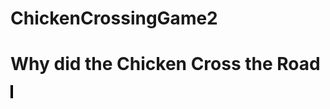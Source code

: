 # ChickenCrossingGame2

<!DOCTYPE html>
<html>
<head>
  <title>Crossing Game</title>
  <style type ="text/css">
    canvas{
      border: 2px solid black;
      background-color: red;
    }
    </style>
  </head>
  <body>
    <h1>Why did the Chicken Cross the Road</h1>
      <canvas id='myCanvas' width='1000' height='500'></canvas>
      <script type="text/javascript">
        var canvas = document.getElementById('myCanvas');
        var ctx = canvas.getContext ('2d');
        var isGameLive = true;

        let screenWidth = 1000;
        let screenHeight = 500;
        let width = 50;

        class GameCharacter{
          constructor(x, y, width, height, speed, sprite){
            this.x = x;
            this.y = y;
            this.width = width;
            this.height = height;
            this.speed = speed;
            this.maxSpeed = 4;
            this.sprite = sprite;
          }
          moveVertical() {
              if (this.y > screenHeight) //- this.height ||
                //this.y < 0) {
                {this.y = 0;
              }
              this.y += this.speed;
          }
          moveHorizontal(){
              this.x += this.speed;
          }
        }
        var enemies = [
          new GameCharacter(225, 50, 50, 100, 3,
            'images/fireTruck.png'),
          new GameCharacter(550, 300, 50, 150, 2,
            'images/semiTruck.png'),
          new GameCharacter(700, 200, 50, 50, 6,
            'images/sportsCar.png'),
        ];

        var player = new GameCharacter(10, 225, width, width,
          0, 'images/chicken.png')
        var goal = new GameCharacter(950, 200, 50, 100, 0,
           'images/chick.png')
        var sprites = {};

        var loadSprites = function() {
          sprites.player = new Image();
          sprites.player.src = player.sprite;

          sprites.goal = new Image();
          sprites.goal.src = goal.sprite;

          sprites.background = new Image();
          sprites.background.src ='images/background.png';

          enemies.forEach(function(element) {
              sprites.element = new Image();
            });
          enemies.forEach(function(element){
            sprites.element.src = element.sprite;
          });
        }

          document.onkeydown = function(event) {
            let keyPressed = event.keyCode;
            if (keyPressed == 68) {
              player.speed = player.maxSpeed;
            } else if (keyPressed == 65) {
              player.speed = -player.maxSpeed;
            }
          };
          document.onkeyup = function(event) {
            player.speed = 0;
          };

          var checkCollisions = function(rect1, rect2){

              let rect1x2 = rect1.x + rect1.width;
              let rect2x2 = rect2.x + rect2.width;
              let rect1y2 = rect1.y + rect1.height;
              let rect2y2 = rect2.y + rect2.height;

          return rect1.x < rect2x2 && rect1x2 >
          rect2.x && rect1.y < rect2y2 && rect1y2 > rect2.y;
          }
        var winCondition = function(rect1){
            let rect1x2 = rect1.x + rect1.width
          return rect1x2 > goal.x + 2
        }
        var draw = function() {
          ctx.clearRect(0, 0, screenWidth, screenHeight);

          ctx.drawImage (sprites.background, 0, 0);
          ctx.drawImage (sprites.player, player.x, player.y);
          ctx.drawImage (sprites.goal, goal.x, goal.y);

          //ctx.fillStyle = goal.color;
          //ctx.fillRect(goal.x,goal.y, goal.width, goal.height);
          //ctx.drawImage (sprites.enemies[0], enemies[0].x, 0);
          //ctx.drawImage (sprites.player, enemies[1].x, player.y);
          //ctx.drawImage (sprites.background, 0, 0);

          enemies.forEach(function(element) {
            ctx.drawImage(sprites.element, element.x, element.y)
          });
        //    ctx.fillStyle = element.color;
        //    ctx.fillRect(element.x, element.y,
          //    element.width,element.height);
        //  });
          //ctx.fillStyle = player.color;
          //ctx.fillRect(player.x, player.y,  player.width, player.height);
        }

        var update = function(){
          enemies.forEach(function(element) {
            if (checkCollisions(player, element)) {
              endGameLogic("Game Over!");
            }
            element.moveVertical();
          });
          player.moveHorizontal();

          if (winCondition(player)){
            endGameLogic("You Win!!!");
          }
        }

        var endGameLogic = function(text){
          isGameLive = false;
          alert(text);
          location.reload();
        }

        var step = function() {
          update();
          draw();
          if (isGameLive) {
            window.requestAnimationFrame(step);
          }
        }
        loadSprites();
        step();
      </script>
</body>
